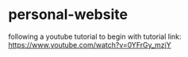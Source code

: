 # personal-website

following a youtube tutorial to begin with
tutorial link: https://www.youtube.com/watch?v=0YFrGy_mzjY
